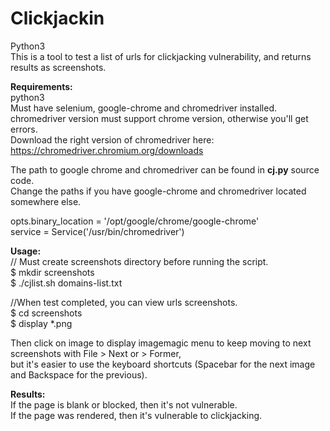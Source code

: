 # Clickjackin

Python3<br>
This is a tool to test a list of urls for clickjacking vulnerability, and returns results as screenshots.

<b>Requirements:</b><br>
python3<br>
Must have selenium, google-chrome and chromedriver installed.<br>
chromedriver version must support chrome version, otherwise you'll get errors.<br>
Download the right version of chromedriver here:<br>
https://chromedriver.chromium.org/downloads

The path to google chrome and chromedriver can be found in <b>cj.py</b> source code.<br> 
Change the paths if you have google-chrome and chromedriver located somewhere else.

opts.binary_location = '/opt/google/chrome/google-chrome'<br>
service = Service('/usr/bin/chromedriver')

<b>Usage:</b><br>
// Must create screenshots directory before running the script.<br>
$ mkdir screenshots<br>
$ ./cjlist.sh domains-list.txt

//When test completed, you can view urls screenshots.<br>
$ cd screenshots<br>
$ display *.png

Then click on image to display imagemagic menu to keep moving to next screenshots with File > Next or > Former,<br>
but it's easier to use the keyboard shortcuts (Spacebar for the next image and Backspace for the previous).<br>

<b>Results:</b><br>
If the page is blank or blocked, then it's not vulnerable.<br>
If the page was rendered, then it's vulnerable to clickjacking.
